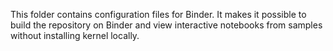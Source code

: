 This folder contains configuration files for Binder. It makes it possible to build the repository on Binder and view interactive notebooks from samples without installing kernel locally.

